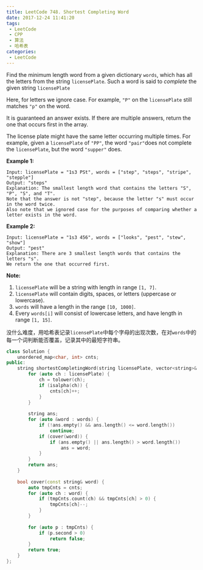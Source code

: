 ```yaml
---
title: LeetCode 748. Shortest Completing Word
date: 2017-12-24 11:41:20
tags:
 - LeetCode
 - CPP
 - 算法
 - 哈希表
categories:
 - LeetCode
---
```


Find the minimum length word from a given dictionary `words`, which has all the letters from the string `licensePlate`. Such a word is said to *complete* the given string `licensePlate`

Here, for letters we ignore case. For example, `"P"` on the `licensePlate` still matches `"p"` on the word.

It is guaranteed an answer exists. If there are multiple answers, return the one that occurs first in the array.

The license plate might have the same letter occurring multiple times. For example, given a `licensePlate` of `"PP"`, the word `"pair"`does not complete the `licensePlate`, but the word `"supper"` does.

**Example 1:**

```
Input: licensePlate = "1s3 PSt", words = ["step", "steps", "stripe", "stepple"]
Output: "steps"
Explanation: The smallest length word that contains the letters "S", "P", "S", and "T".
Note that the answer is not "step", because the letter "s" must occur in the word twice.
Also note that we ignored case for the purposes of comparing whether a letter exists in the word.

```

**Example 2:**

```
Input: licensePlate = "1s3 456", words = ["looks", "pest", "stew", "show"]
Output: "pest"
Explanation: There are 3 smallest length words that contains the letters "s".
We return the one that occurred first.

```

**Note:**

1. `licensePlate` will be a string with length in range `[1, 7]`.
2. `licensePlate` will contain digits, spaces, or letters (uppercase or lowercase).
3. `words` will have a length in the range `[10, 1000]`.
4. Every `words[i]` will consist of lowercase letters, and have length in range `[1, 15]`.

<!-- more -->

没什么难度，用哈希表记录`licensePlate`中每个字母的出现次数，在对`words`中的每一个词判断能否覆盖，记录其中的最短字符串。

```cpp
class Solution {
    unordered_map<char, int> cnts;
public:
    string shortestCompletingWord(string licensePlate, vector<string>& words) {
        for (auto ch : licensePlate) {
            ch = tolower(ch);
            if (isalpha(ch)) {
                cnts[ch]++;
            }
        }
        
        string ans;
        for (auto &word : words) {
            if (!ans.empty() && ans.length() <= word.length())
                continue;
            if (cover(word)) {
                if (ans.empty() || ans.length() > word.length())
                    ans = word;
            }
        }
        return ans;
    }
    
    bool cover(const string& word) {
        auto tmpCnts = cnts;
        for (auto ch : word) {
            if (tmpCnts.count(ch) && tmpCnts[ch] > 0) {
                tmpCnts[ch]--;
            }
        }
        
        for (auto p : tmpCnts) {
            if (p.second > 0)
                return false;
        }
        return true;
    }
};
```

